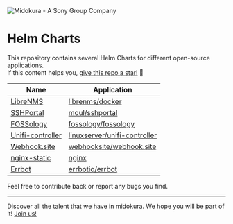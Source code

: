 ![Midokura - A Sony Group Company](https://www.midokura.com/wp-content/uploads/2020/02/logo-midokura.png)

# Helm Charts

This repository contains several Helm Charts for different open-source applications.  
If this content helps you, [give this repo a star!](https://github.com/midokura/helm-charts-community/stargazers) 🌟

| Name | Application |
|------|-------------|
| [LibreNMS](https://github.com/midokura/helm-charts-community/tree/main/charts/librenms) | [librenms/docker](https://github.com/librenms/docker) |
| [SSHPortal](https://github.com/midokura/helm-charts-community/tree/main/charts/sshportal) | [moul/sshportal](https://github.com/moul/sshportal) |
| [FOSSology](https://github.com/midokura/helm-charts-community/tree/main/charts/fossology) | [fossology/fossology](https://github.com/fossology/fossology) |
| [Unifi-controller](https://github.com/midokura/helm-charts-community/tree/main/charts/unifi-controller) | [linuxserver/unifi-controller](https://hub.docker.com/r/linuxserver/unifi-controller) |
| [Webhook.site](https://github.com/midokura/helm-charts-community/tree/main/charts/webhook-site) | [webhooksite/webhook.site](https://github.com/webhooksite/webhook.site) |
| [nginx-static](https://github.com/midokura/helm-charts-community/tree/main/charts/nginx-static) | [nginx](https://hub.docker.com/_/nginx) |
| [Errbot](https://github.com/midokura/helm-charts-community/tree/main/charts/errbot) | [errbotio/errbot](https://github.com/errbotio/errbot) |

Feel free to contribute back or report any bugs you find.

---

Discover all the talent that we have in midokura. We hope you will be part of it!
[Join us!](https://www.midokura.com/careers/)
